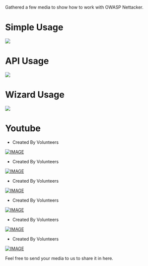 Gathered a few media to show how to work with OWASP Nettacker.

Simple Usage
============
![](https://user-images.githubusercontent.com/7676267/35123376-283d5a3e-fcb7-11e7-9b1c-92b78ed4fecc.gif)

API Usage
=========
![](https://user-images.githubusercontent.com/7676267/39006688-118f7f0c-4419-11e8-874a-c417f0bd9081.gif)

Wizard Usage
=============
![](https://user-images.githubusercontent.com/24669027/39022564-bf96bde2-4453-11e8-9814-c30db364aa4d.gif)

Youtube
=======
* Created By Volunteers

[![IMAGE](http://img.youtube.com/vi/2XQiA7fEFck/0.jpg)](https://www.youtube.com/watch?v=2XQiA7fEFck)

* Created By Volunteers

[![IMAGE](http://img.youtube.com/vi/EUb8q0Whx4s/0.jpg)](https://www.youtube.com/watch?v=EUb8q0Whx4s)

* Created By Volunteers

[![IMAGE](http://img.youtube.com/vi/MnCOpiLY0Xc/0.jpg)](https://www.youtube.com/watch?v=MnCOpiLY0Xc)

* Created By Volunteers

[![IMAGE](http://img.youtube.com/vi/6trmP4xn2Sw/0.jpg)](https://www.youtube.com/watch?v=6trmP4xn2Sw)

* Created By Volunteers

[![IMAGE](http://img.youtube.com/vi/cZKQja2YO3A/0.jpg)](https://www.youtube.com/watch?v=cZKQja2YO3A)

* Created By Volunteers

[![IMAGE](http://img.youtube.com/vi/BF7G763xIKM/0.jpg)](https://www.youtube.com/watch?v=BF7G763xIKM)


Feel free to send your media to us to share it in here.